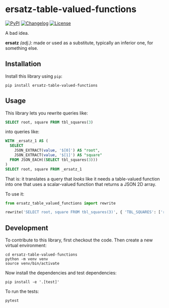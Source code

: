 # ersatz-table-valued-functions

[![PyPI](https://img.shields.io/pypi/v/ersatz-table-valued-functions.svg)](https://pypi.org/project/ersatz-table-valued-functions/)
[![Changelog](https://img.shields.io/github/v/release/cldellow/ersatz-table-valued-functions?include_prereleases&label=changelog)](https://github.com/cldellow/ersatz-table-valued-functions/releases)
[![License](https://img.shields.io/badge/license-Apache%202.0-blue.svg)](https://github.com/cldellow/ersatz-table-valued-functions/blob/main/LICENSE)

A bad idea.

**ersatz** *(adj.)*: made or used as a substitute, typically an inferior one, for something else.

## Installation

Install this library using `pip`:

    pip install ersatz-table-valued-functions

## Usage

This library lets you rewrite queries like:

```sql
SELECT root, square FROM tbl_squares(3)
```

into queries like:

```sql
WITH _ersatz_1 AS (
  SELECT
    JSON_EXTRACT(value, '$[0]') AS "root",
    JSON_EXTRACT(value, '$[1]') AS "square"
  FROM JSON_EACH((SELECT tbl_squares(3)))
)
SELECT root, square FROM _ersatz_1
```

That is: it translates a query that _looks_ like it needs a table-valued function
into one that uses a scalar-valued function that returns a JSON 2D array.


To use it:

```python
from ersatz_table_valued_functions import rewrite

rewrite('SELECT root, square FROM tbl_squares(3)', { 'TBL_SQUARES': ['root', 'square'] })
```


## Development

To contribute to this library, first checkout the code. Then create a new virtual environment:

    cd ersatz-table-valued-functions
    python -m venv venv
    source venv/bin/activate

Now install the dependencies and test dependencies:

    pip install -e '.[test]'

To run the tests:

    pytest
